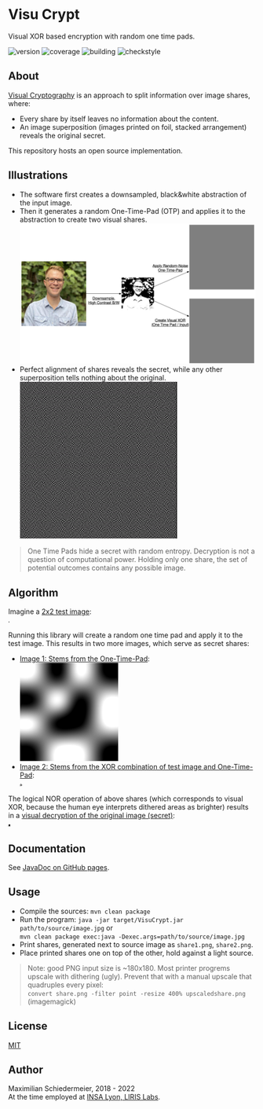# Visu Crypt

Visual XOR based encryption with random one time pads.

![version](https://img.shields.io/badge/version-1.1-brightgreen)
![coverage](https://img.shields.io/badge/coverage-100%25-brightgreen)
![building](https://img.shields.io/badge/build-passing-brightgreen)
![checkstyle](https://img.shields.io/badge/checkstyle-google-blue)

## About

[Visual Cryptography](https://en.wikipedia.org/wiki/Visual_cryptography) is an approach to split information over image shares, where:
 * Every share by itself leaves no information about the content.
 * An image superposition (images printed on foil, stacked arrangement) reveals the original secret.
 
This repository hosts an open source implementation.

## Illustrations

 * The software first creates a downsampled, black&white abstraction of the input image. 
 * Then it generates a random One-Time-Pad (OTP) and applies it to the abstraction to create two visual shares.  
![sample](markdown-samples/sample.png)
 * Perfect alignment of shares reveals the secret, while any other superposition tells nothing about the original.  
![sample](markdown-samples/animated-overlay.gif)

 > One Time Pads hide a secret with random entropy. Decryption is not a question of computational power. Holding only one share, the set of potential outcomes contains any possible image.

## Algorithm

Imagine a [2x2 test image](src/test/resources/test-image.png):  
![test-image](src/test/resources/test-image.png)

Running this library will create a random one time pad and apply it to the test image. This results in two more images, which serve as secret shares:

 * [Image 1: Stems from the One-Time-Pad](markdown-samples/sample-share1.png):  
 ![share1](markdown-samples/sample-share1.png)
 * [Image 2: Stems from the XOR combination of test image and One-Time-Pad](markdown-samples/sample-share2.png):  
 ![share2](markdown-samples/sample-share2.png)
 
 The logical NOR operation of above shares (which corresponds to visual XOR, because the human eye interprets dithered areas as brighter) results in a [visual decryption of the original image (secret)](markdown-samples/overlay.png):  
 ![overlay](markdown-samples/overlay.png)


## Documentation

See [JavaDoc on GitHub pages](https://kartoffelquadrat.github.io/VisuCrypt/).

## Usage

 * Compile the sources: ```mvn clean package```
 * Run the program: ```java -jar target/VisuCrypt.jar path/to/source/image.jpg``` or  
 ```mvn clean package exec:java -Dexec.args=path/to/source/image.jpg```
 * Print shares, generated next to source image as ```share1.png```, ```share2.png```.
 * Place printed shares one on top of the other, hold against a light source.

 > Note: good PNG input size is ~180x180. Most printer progrems upscale with dithering (ugly). Prevent that with a manual upscale that quadruples every pixel:  
```convert share.png -filter point -resize 400% upscaledshare.png``` (imagemagick)

## License

[MIT](LICENSE)

## Author

Maximilian Schiedermeier, 2018 - 2022  
At the time employed at [INSA Lyon, LIRIS Labs](https://liris.cnrs.fr/page-membre/maximilian-schiedermeier).
